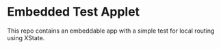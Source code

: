 # Embedded Test Applet

This repo contains an embeddable app with a simple test for local routing using XState.
